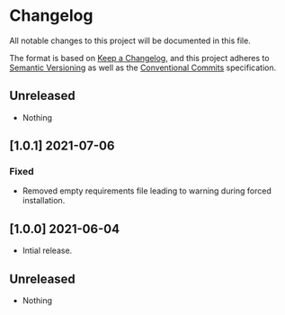 # Changelog

All notable changes to this project will be documented in this file.

The format is based on [Keep a Changelog](https://keepachangelog.com/en/1.0.0/),
and this project adheres to [Semantic Versioning](https://semver.org/spec/v2.0.0.html)
as well as the [Conventional Commits](https://www.conventionalcommits.org) 
specification.

## Unreleased

* Nothing

## [1.0.1] 2021-07-06 

### Fixed

* Removed empty requirements file leading to warning during forced installation.

## [1.0.0] 2021-06-04 

* Intial release.

## Unreleased

* Nothing
